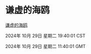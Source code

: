 # 谦虚的海鸥
[谦虚的海鸥](http://219.139.197.74:56308/qxdho/course/base/hotlink/index.php)

2024年 10月 29日 星期二 19:40:01 CST

2024年 10月 29日 星期二 11:40:01 GMT
